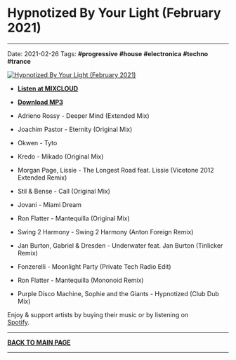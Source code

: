 # Hypnotized By Your Light (February 2021)

----

Date: 2021-02-26
Tags: **#progressive** **#house** **#electronica** **#techno** **#trance**
  
[![Hypnotized By Your Light (February 2021)](https://thumbnailer.mixcloud.com/unsafe/300x300/extaudio/c/7/0/0/e6dd-73f7-48e2-87e6-2230a89f2d7d)](https://www.mixcloud.com/progressiveawake/hypnotized-by-your-light-february-2021/)  

* [**Listen at MIXCLOUD**](https://www.mixcloud.com/progressiveawake/hypnotized-by-your-light-february-2021/)
* [**Download MP3**](https://1drv.ms/u/s!AmzuuXrjf51v35sYqy8GHPfa8N1tOg?e=FiQURO)

* Adrieno Rossy - Deeper Mind (Extended Mix)
* Joachim Pastor - Eternity (Original Mix)
* Okwen - Tyto
* Kredo - Mikado (Original Mix)
* Morgan Page, Lissie - The Longest Road feat. Lissie (Vicetone 2012 Extended Remix)
* Stil & Bense - Call (Original Mix)
* Jovani - Miami Dream
* Ron Flatter - Mantequilla (Original Mix)
* Swing 2 Harmony - Swing 2 Harmony (Anton Foreign Remix)
* Jan Burton, Gabriel & Dresden - Underwater feat. Jan Burton (Tinlicker Remix)
* Fonzerelli - Moonlight Party (Private Tech Radio Edit)
* Ron Flatter - Mantequilla (Mononoid Remix)
* Purple Disco Machine, Sophie and the Giants - Hypnotized (Club Dub Mix)
 
Enjoy & support artists by buying their music or by listening on  
[Spotify](https://open.spotify.com/user/hopbit/playlist/2t2d8XXigBzIN9VVOZUTm6?si=Xq1rzbIOSISla_sx27XGnQ).

----

[**BACK TO MAIN PAGE**](../README.md)

---- 

